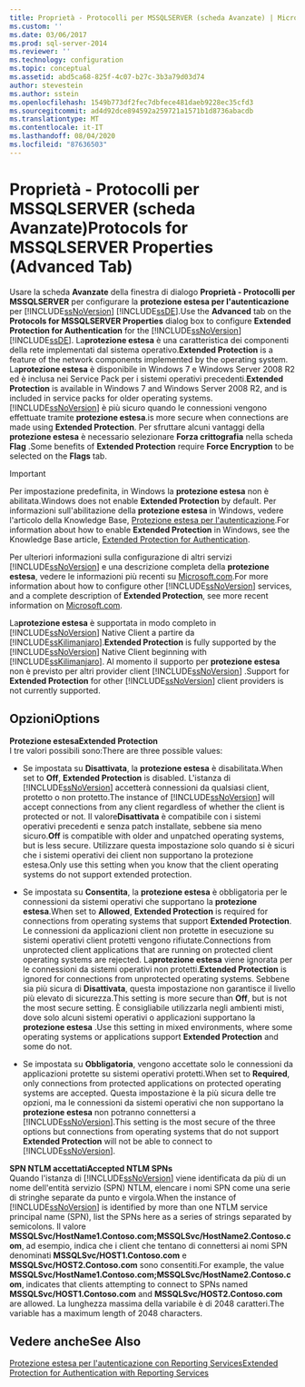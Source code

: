 ```yaml
---
title: Proprietà - Protocolli per MSSQLSERVER (scheda Avanzate) | Microsoft Docs
ms.custom: ''
ms.date: 03/06/2017
ms.prod: sql-server-2014
ms.reviewer: ''
ms.technology: configuration
ms.topic: conceptual
ms.assetid: abd5ca68-825f-4c07-b27c-3b3a79d03d74
author: stevestein
ms.author: sstein
ms.openlocfilehash: 1549b773df2fec7dbfece481daeb9228ec35cfd3
ms.sourcegitcommit: ad4d92dce894592a259721a1571b1d8736abacdb
ms.translationtype: MT
ms.contentlocale: it-IT
ms.lasthandoff: 08/04/2020
ms.locfileid: "87636503"
---
```

# <a name="protocols-for-mssqlserver-properties-advanced-tab"></a><span data-ttu-id="93f77-102">Proprietà - Protocolli per MSSQLSERVER (scheda Avanzate)</span><span class="sxs-lookup"><span data-stu-id="93f77-102">Protocols for MSSQLSERVER Properties (Advanced Tab)</span></span>
  <span data-ttu-id="93f77-103">Usare la scheda **Avanzate** della finestra di dialogo **Proprietà - Protocolli per MSSQLSERVER** per configurare la **protezione estesa per l'autenticazione** per [!INCLUDE[ssNoVersion](../../includes/ssnoversion-md.md)] [!INCLUDE[ssDE](../../includes/ssde-md.md)].</span><span class="sxs-lookup"><span data-stu-id="93f77-103">Use the **Advanced** tab on the **Protocols for MSSQLSERVER Properties** dialog box to configure **Extended Protection for Authentication** for the [!INCLUDE[ssNoVersion](../../includes/ssnoversion-md.md)] [!INCLUDE[ssDE](../../includes/ssde-md.md)].</span></span> <span data-ttu-id="93f77-104">La**protezione estesa** è una caratteristica dei componenti della rete implementati dal sistema operativo.</span><span class="sxs-lookup"><span data-stu-id="93f77-104">**Extended Protection** is a feature of the network components implemented by the operating system.</span></span> <span data-ttu-id="93f77-105">La**protezione estesa** è disponibile in Windows 7 e Windows Server 2008 R2 ed è inclusa nei Service Pack per i sistemi operativi precedenti.</span><span class="sxs-lookup"><span data-stu-id="93f77-105">**Extended Protection** is available in Windows 7 and Windows Server 2008 R2, and is included in service packs for older operating systems.</span></span> [!INCLUDE[ssNoVersion](../../includes/ssnoversion-md.md)] <span data-ttu-id="93f77-106">è più sicuro quando le connessioni vengono effettuate tramite **protezione estesa**.</span><span class="sxs-lookup"><span data-stu-id="93f77-106">is more secure when connections are made using **Extended Protection**.</span></span> <span data-ttu-id="93f77-107">Per sfruttare alcuni vantaggi della **protezione estesa** è necessario selezionare **Forza crittografia** nella scheda **Flag** .</span><span class="sxs-lookup"><span data-stu-id="93f77-107">Some benefits of **Extended Protection** require **Force Encryption** to be selected on the **Flags** tab.</span></span>  
  
> [!IMPORTANT]  
>  <span data-ttu-id="93f77-108">Per impostazione predefinita, in Windows la **protezione estesa** non è abilitata.</span><span class="sxs-lookup"><span data-stu-id="93f77-108">Windows does not enable **Extended Protection** by default.</span></span> <span data-ttu-id="93f77-109">Per informazioni sull'abilitazione della **protezione estesa** in Windows, vedere l'articolo della Knowledge Base, [Protezione estesa per l'autenticazione](https://go.microsoft.com/fwlink/?LinkId=178431).</span><span class="sxs-lookup"><span data-stu-id="93f77-109">For information about how to enable **Extended Protection** in Windows, see the Knowledge Base article, [Extended Protection for Authentication](https://go.microsoft.com/fwlink/?LinkId=178431).</span></span>  
  
 <span data-ttu-id="93f77-110">Per ulteriori informazioni sulla configurazione di altri servizi [!INCLUDE[ssNoVersion](../../includes/ssnoversion-md.md)] e una descrizione completa della **protezione estesa**, vedere le informazioni più recenti su [Microsoft.com](https://go.microsoft.com/fwlink/?LinkId=177752).</span><span class="sxs-lookup"><span data-stu-id="93f77-110">For more information about how to configure other [!INCLUDE[ssNoVersion](../../includes/ssnoversion-md.md)] services, and a complete description of **Extended Protection**, see more recent information on [Microsoft.com](https://go.microsoft.com/fwlink/?LinkId=177752).</span></span>  
  
 <span data-ttu-id="93f77-111">La**protezione estesa** è supportata in modo completo in [!INCLUDE[ssNoVersion](../../includes/ssnoversion-md.md)] Native Client a partire da [!INCLUDE[ssKilimanjaro](../../includes/sskilimanjaro-md.md)].</span><span class="sxs-lookup"><span data-stu-id="93f77-111">**Extended Protection** is fully supported by the [!INCLUDE[ssNoVersion](../../includes/ssnoversion-md.md)] Native Client beginning with [!INCLUDE[ssKilimanjaro](../../includes/sskilimanjaro-md.md)].</span></span> <span data-ttu-id="93f77-112">Al momento il supporto per **protezione estesa** non è previsto per altri provider client [!INCLUDE[ssNoVersion](../../includes/ssnoversion-md.md)] .</span><span class="sxs-lookup"><span data-stu-id="93f77-112">Support for **Extended Protection** for other [!INCLUDE[ssNoVersion](../../includes/ssnoversion-md.md)] client providers is not currently supported.</span></span>  
  
## <a name="options"></a><span data-ttu-id="93f77-113">Opzioni</span><span class="sxs-lookup"><span data-stu-id="93f77-113">Options</span></span>  
 <span data-ttu-id="93f77-114">**Protezione estesa**</span><span class="sxs-lookup"><span data-stu-id="93f77-114">**Extended Protection**</span></span>  
 <span data-ttu-id="93f77-115">I tre valori possibili sono:</span><span class="sxs-lookup"><span data-stu-id="93f77-115">There are three possible values:</span></span>  
  
-   <span data-ttu-id="93f77-116">Se impostata su **Disattivata**, la **protezione estesa** è disabilitata.</span><span class="sxs-lookup"><span data-stu-id="93f77-116">When set to **Off**, **Extended Protection** is disabled.</span></span> <span data-ttu-id="93f77-117">L'istanza di [!INCLUDE[ssNoVersion](../../includes/ssnoversion-md.md)] accetterà connessioni da qualsiasi client, protetto o non protetto.</span><span class="sxs-lookup"><span data-stu-id="93f77-117">The instance of [!INCLUDE[ssNoVersion](../../includes/ssnoversion-md.md)] will accept connections from any client regardless of whether the client is protected or not.</span></span> <span data-ttu-id="93f77-118">Il valore**Disattivata** è compatibile con i sistemi operativi precedenti e senza patch installate, sebbene sia meno sicuro.</span><span class="sxs-lookup"><span data-stu-id="93f77-118">**Off** is compatible with older and unpatched operating systems, but is less secure.</span></span> <span data-ttu-id="93f77-119">Utilizzare questa impostazione solo quando si è sicuri che i sistemi operativi dei client non supportano la protezione estesa.</span><span class="sxs-lookup"><span data-stu-id="93f77-119">Only use this setting when you know that the client operating systems do not support extended protection.</span></span>  
  
-   <span data-ttu-id="93f77-120">Se impostata su **Consentita**, la **protezione estesa** è obbligatoria per le connessioni da sistemi operativi che supportano la **protezione estesa**.</span><span class="sxs-lookup"><span data-stu-id="93f77-120">When set to **Allowed**, **Extended Protection** is required for connections from operating systems that support **Extended Protection**.</span></span> <span data-ttu-id="93f77-121">Le connessioni da applicazioni client non protette in esecuzione su sistemi operativi client protetti vengono rifiutate.</span><span class="sxs-lookup"><span data-stu-id="93f77-121">Connections from unprotected client applications that are running on protected client operating systems are rejected.</span></span> <span data-ttu-id="93f77-122">La**protezione estesa** viene ignorata per le connessioni da sistemi operativi non protetti.</span><span class="sxs-lookup"><span data-stu-id="93f77-122">**Extended Protection** is ignored for connections from unprotected operating systems.</span></span> <span data-ttu-id="93f77-123">Sebbene sia più sicura di **Disattivata**, questa impostazione non garantisce il livello più elevato di sicurezza.</span><span class="sxs-lookup"><span data-stu-id="93f77-123">This setting is more secure than **Off**, but is not the most secure setting.</span></span> <span data-ttu-id="93f77-124">È consigliabile utilizzarla negli ambienti misti, dove solo alcuni sistemi operativi o applicazioni supportano la **protezione estesa** .</span><span class="sxs-lookup"><span data-stu-id="93f77-124">Use this setting in mixed environments, where some operating systems or applications support **Extended Protection** and some do not.</span></span>  
  
-   <span data-ttu-id="93f77-125">Se impostata su **Obbligatoria**, vengono accettate solo le connessioni da applicazioni protette su sistemi operativi protetti.</span><span class="sxs-lookup"><span data-stu-id="93f77-125">When set to **Required**, only connections from protected applications on protected operating systems are accepted.</span></span> <span data-ttu-id="93f77-126">Questa impostazione è la più sicura delle tre opzioni, ma le connessioni da sistemi operativi che non supportano la **protezione estesa** non potranno connettersi a [!INCLUDE[ssNoVersion](../../includes/ssnoversion-md.md)].</span><span class="sxs-lookup"><span data-stu-id="93f77-126">This setting is the most secure of the three options but connections from operating systems that do not support **Extended Protection** will not be able to connect to [!INCLUDE[ssNoVersion](../../includes/ssnoversion-md.md)].</span></span>  
  
 <span data-ttu-id="93f77-127">**SPN NTLM accettati**</span><span class="sxs-lookup"><span data-stu-id="93f77-127">**Accepted NTLM SPNs**</span></span>  
 <span data-ttu-id="93f77-128">Quando l'istanza di [!INCLUDE[ssNoVersion](../../includes/ssnoversion-md.md)] viene identificata da più di un nome dell'entità servizio (SPN) NTLM, elencare i nomi SPN come una serie di stringhe separate da punto e virgola.</span><span class="sxs-lookup"><span data-stu-id="93f77-128">When the instance of [!INCLUDE[ssNoVersion](../../includes/ssnoversion-md.md)] is identified by more than one NTLM service principal name (SPN), list the SPNs here as a series of strings separated by semicolons.</span></span> <span data-ttu-id="93f77-129">Il valore **MSSQLSvc/HostName1.Contoso.com;MSSQLSvc/HostName2.Contoso.com**, ad esempio, indica che i client che tentano di connettersi ai nomi SPN denominati **MSSQLSvc/HOST1.Contoso.com** e **MSSQLSvc/HOST2.Contoso.com** sono consentiti.</span><span class="sxs-lookup"><span data-stu-id="93f77-129">For example, the value **MSSQLSvc/HostName1.Contoso.com;MSSQLSvc/HostName2.Contoso.com**, indicates that clients attempting to connect to SPNs named **MSSQLSvc/HOST1.Contoso.com** and **MSSQLSvc/HOST2.Contoso.com** are allowed.</span></span> <span data-ttu-id="93f77-130">La lunghezza massima della variabile è di 2048 caratteri.</span><span class="sxs-lookup"><span data-stu-id="93f77-130">The variable has a maximum length of 2048 characters.</span></span>  
  
## <a name="see-also"></a><span data-ttu-id="93f77-131">Vedere anche</span><span class="sxs-lookup"><span data-stu-id="93f77-131">See Also</span></span>  
 [<span data-ttu-id="93f77-132">Protezione estesa per l'autenticazione con Reporting Services</span><span class="sxs-lookup"><span data-stu-id="93f77-132">Extended Protection for Authentication with Reporting Services</span></span>](../../reporting-services/security/extended-protection-for-authentication-with-reporting-services.md)  
  
  
